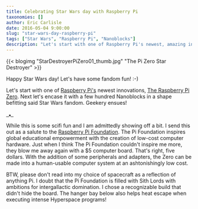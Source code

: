 ```yaml
---
title: Celebrating Star Wars day with Raspberry Pi
taxonomies: []
author: Eric Carlisle
date: 2016-05-04 9:00:00
slug: "star-wars-day-raspberry-pi"
tags: ["Star Wars", "Raspberry Pi", "Nanoblocks"]
description: "Let's start with one of Raspberry Pi's newest, amazing innovations. Add a few hundred Nanoblocks. Geekery ensues."
---  
```


{{< blogimg "StarDestroyerPiZero01_thumb.jpg" "The Pi Zero Star Destroyer" >}}

Happy Star Wars day! Let's have some fandom fun! :-)

Let's start with one of [Raspberry Pi's](https://www.raspberrypi.org/) newest innovations, [The Raspberry Pi Zero](https://www.raspberrypi.org/products/pi-zero/). Next let's encase it with a few hundred Nanoblocks in a shape befitting said Star Wars fandom. Geekery ensues!
<!--more-->

<div class="image-gallery tmar3">
    <a title="the Zero requires a MiniHDMI cable for AV and USB cables for power and peripherals." href="/img/blog/StarDestroyerPiZero01.jpg">
      <img src="/img/blog/StarDestroyerPiZero01_thumb.jpg" alt="" />
    </a> 
    <a title="Not having a GPIO header, the Zero can have an extremely small footprint." href="/img/blog/StarDestroyerPiZero02.jpg">
      <img src="/img/blog/StarDestroyerPiZero02_thumb.jpg" alt="" />
    </a>
    <a title="Like the Pi 2 and 3, the Zero uses a the micro SD for storage. Take a look between the engines." href="/img/blog/StarDestroyerPiZero03.jpg" alt="">
      <img class="img-responsive" style="margin: 0 auto; border: solid 2px #333" src="/img/blog/StarDestroyerPiZero03_thumb.jpg" alt="" />
    </a>
    <a title="The Zero uses a 2x20 pinout identical to models A+, B+, and 2B." href="/img/blog/StarDestroyerPiZero04.jpg">
      <img class="img-responsive" src="/img/blog/StarDestroyerPiZero04_thumb.jpg" alt="" />
    </a>
    <a title="Not having a GPIO header, a breakout can be made from either side of the board." href="/img/blog/StarDestroyerPiZero05.jpg">
      <img class="img-responsive" src="/img/blog/StarDestroyerPiZero05_thumb.jpg" alt="" />
    </a>
</div>

While this is some scifi fun and I am admittedly showing off a bit. I send this out as a salute to the [Raspberry Pi Foundation](https://www.raspberrypi.org).  The Pi Foundation inspires global educational empowerment with the creation of low-cost computer hardware. Just when I think The Pi Foundation couldn't inspire me more, they blow me away again with a $5 computer board. That's right, five dollars. With the addition of some peripherals and adapters, the Zero can be made into a human-usable computer system at an ashtonishingly low cost.

BTW, please don't read into my choice of spacecraft as a reflection of anything Pi. I doubt that the Pi Foundation is filled with Sith Lords with ambitions for intergallactic domination.  I chose a recognizable build that didn't hide the board. The hanger bay below also helps heat escape when executing intense Hyperspace programs!
